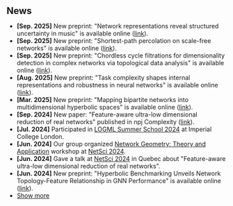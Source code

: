 <h2 style="margin: 60px 0px 10px;">News</h2>

<ul>

<li><strong>[Sep. 2025]</strong> New preprint: "Network representations reveal structured uncertainty in music" is available online (<a href="https://arxiv.org/abs/2509.14053">link</a>).</li>
<li><strong>[Sep. 2025]</strong> New preprint: "Shortest-path percolation on scale-free networks" is available online (<a href="https://arxiv.org/abs/2509.09142">link</a>).</li>
<li><strong>[Sep. 2025]</strong> New preprint: "Chordless cycle filtrations for dimensionality detection in complex networks via topological data analysis" is available online (<a href="https://arxiv.org/abs/2509.08350">link</a>).</li>
<li><strong>[Aug. 2025]</strong> New preprint: "Task complexity shapes internal representations and robustness in neural networks" is available online (<a href="https://arxiv.org/abs/2508.05463">link</a>).</li>
<li><strong>[Mar. 2025]</strong> New preprint: "Mapping bipartite networks into multidimensional hyperbolic spaces" is available online (<a href="https://arxiv.org/abs/2503.04316">link</a>).</li>
<li><strong>[Sep. 2024]</strong> New paper: "Feature-aware ultra-low dimensional reduction of real networks" published in npj Complexity (<a href="https://www.nature.com/articles/s44260-024-00013-z">link</a>).</li>
<li><strong>[Jul. 2024]</strong> Participated in <a href="https://www.logml.ai/">LOGML Summer School 2024</a> at Imperial College London.</li>
<li><strong>[Jun. 2024]</strong> Our group organized <a href="https://mappingcomplexity.net/mainpage/?page_id=2921">Network Geometry: Theory and Application</a> workshop at <a href="https://netsci2024.com/en">NetSci 2024</a>.</li>
<li><strong>[Jun. 2024]</strong> Gave a talk at <a href="https://netsci2024.com/en">NetSci 2024</a> in Quebec about "Feature-aware ultra-low dimensional reduction of real networks".</li>
<li><strong>[Jun. 2024]</strong> New preprint: "Hyperbolic Benchmarking Unveils Network Topology-Feature Relationship in GNN Performance" is available online (<a href="https://arxiv.org/abs/2406.02772">link</a>).</li>

<li><a href="#" onclick="toggleVis(this); return false;">Show more</a></li>
<div id="newsmore" style="display:none"> 
  <li><strong>[May. 2024]</strong> Our group organized a workshop at <a href="https://www.ub.edu/laubdivulga/festacienciaub/index.html">X Festa de la Ciència</a>.</li>
  <li><strong>[Mar. 2024]</strong> Invited talk on Network Geometry at Faculty of Physics, Warsaw University of Technology (<a href="https://www.fizyka.pw.edu.pl/en/Aktualnosci/Network-geometry-and-multidimensional-hyperbolic-maps-of-real-networks-wyklad-goscinny">link</a>).</li>
  <li><strong>[Mar. 2024]</strong> Gave a talk at <a href="https://march.aps.org/">APS March Meeting</a> in Minneapolis about $D$-Mercator.</li>
  <li><strong>[Jan. 2024]</strong> New preprint: "Feature-aware ultra-low dimensional reduction of real networks" is available online (<a href="https://arxiv.org/abs/2401.09368">link</a>).</li>
  <li><strong>[Nov. 2023]</strong> First PhD paper published in Nature Communications (<a href="https://www.nature.com/articles/s41467-023-43337-5">link</a>).</li>
  <li><strong>[Oct. 2023]</strong> Poster presentation at XXIV Congreso de Física Estadística (<a href="https://fises23.gefenol.es/">FisEs'23</a>) in Pamplona.</li>
  <li><strong>[Sep. 2023]</strong> Participated in <a href="https://vis.csh.ac.at/vis-workshop-2023/">Visualizing Complexity Science Workshop</a> organized by CSH in Vienna.</li>
  <li><strong>[Aug. 2023]</strong> Gave a talk at <a href="https://statphys28.org/">StatPhys28</a> in Tokyo about $D$-Mercator.</li>
  <li><strong>[Jul. 2023]</strong> Attended <a href="https://school2023.gefenol.es/">XI GEFENOL Summer School on Statistical Physics of Complex Systems</a> in Barcelona.</li>
  <li><strong>[Jul. 2023]</strong> Gave a talk at <a href="https://netsci2023.wixsite.com/netsci2023">NetSci 2023</a> in Vienna about $D$-Mercator.</li>
  <li><strong>[May. 2023]</strong> Our group organized a workshop at <a href="https://www.ub.edu/laubdivulga/festacienciaub/festacienciaIX/xarxescomplexes-familiar.html">IX Festa de la Ciència</a> in Barcelona. See our <a href="https://youtu.be/Bj9e8xyzuzM">video</a> and <a href="https://youtu.be/WsRznHKe3cg">promo</a>.</li>
  <li><strong>[Apr. 2023]</strong> New preprint: $D$-Mercator: multidimensional hyperbolic embedding of real networks (<a href="https://arxiv.org/abs/2304.06580">link</a>).</li>
  <li><strong>[Oct. 2022]</strong> Gave a talk at <a href="http://ccs2022.org/">CSS 2022</a> in Palma de Mallorca about D-Mercator.</li>
  <li><strong>[Feb. 2022]</strong> Gave a talk at <a href="https://netscix.dcc.fc.up.pt/">NetSciX 2022</a> on epidemic-opinion dynamics on multiplex networks.</li>
  <li><strong>[Jan. 2022]</strong> Publication in Entropy with Anna Chmiel on epidemic spreading and opinion dynamics (<a href="https://www.mdpi.com/1099-4300/24/1/105">link</a>).</li>
  <li><strong>[Oct. 2021]</strong> Started PhD at University of Barcelona with Profs. M. Ángeles Serrano and Marián Boguñá on network geometry.</li>
  <li><strong>[Jul. 2021]</strong> Awarded first prize for engineering thesis by Polish Physical Society.</li>
  <li><strong>[Jul. 2021]</strong> Poster presentation at 11th Polish Symposium on Physics in Economy and Social Science (<a href="https://indico.fis.agh.edu.pl/event/69/overview">FENS 2021</a>).</li>
  <li><strong>[Jun. 2021]</strong> Won best presentation award at <a href="http://sfinks.fizyka.pw.edu.pl/">SFINKS</a> conference.</li>
  <li><strong>[May. 2021]</strong> Started research with <a href="http://achmiel.pl/index.php?option=com_content&view=article&id=8&Itemid=109&lang=en">Dr Anna Chmiel</a> on epidemic modeling.</li>
  <li><strong>[Oct. 2020]</strong> Joined <a href="http://fens.if.pw.edu.pl/nasz-zespol/">Prof. Hołyst's group</a> as student researcher on structural balance in complex systems.</li>
  <li><strong>[Sep. 2020]</strong> Publication in Acta Physica Polonica A with Julian Sienkiewicz on popular science articles (<a href="http://przyrbwn.icm.edu.pl/APP/PDF/138/app138z1p06.pdf">link</a>).</li>
</div>
</ul>

